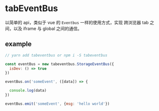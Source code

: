 # tabEventBus

以简单的 api，类似于 vue 的 `Eventbus` 一样的使用方式，实现 跨浏览器 tab 之间，以及 iframe 与 global 之间的通信。

## example

```js
// yarn add tabeventbus or npm i -S tabeventbus

const eventBus = new tabeventbus.StorageEventBus({
  isDev: () => true
})

eventBus.on('someEvent', ([data]) => {

  console.log(data)
})

eventBus.emit('someEvent', {msg: 'hello world'})

```

